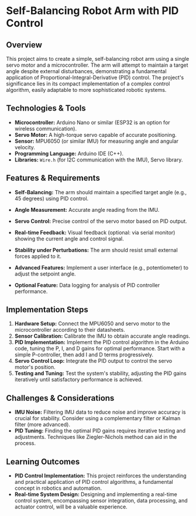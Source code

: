 # Self-Balancing Robot Arm with PID Control

## Overview

This project aims to create a simple, self-balancing robot arm using a single servo motor and a microcontroller.  The arm will attempt to maintain a target angle despite external disturbances, demonstrating a fundamental application of Proportional-Integral-Derivative (PID) control.  The project's significance lies in its compact implementation of a complex control algorithm, easily adaptable to more sophisticated robotic systems.

## Technologies & Tools

- **Microcontroller:** Arduino Nano or similar (ESP32 is an option for wireless communication).
- **Servo Motor:** A high-torque servo capable of accurate positioning.
- **Sensor:** MPU6050 (or similar IMU) for measuring angle and angular velocity.
- **Programming Language:** Arduino IDE (C++).
- **Libraries:**  `Wire.h` (for I2C communication with the IMU), Servo library.


## Features & Requirements

- **Self-Balancing:** The arm should maintain a specified target angle (e.g., 45 degrees) using PID control.
- **Angle Measurement:** Accurate angle reading from the IMU.
- **Servo Control:** Precise control of the servo motor based on PID output.
- **Real-time Feedback:**  Visual feedback (optional: via serial monitor) showing the current angle and control signal.
- **Stability under Perturbations:** The arm should resist small external forces applied to it.

- **Advanced Features:**  Implement a user interface (e.g., potentiometer) to adjust the setpoint angle.
- **Optional Feature:**  Data logging for analysis of PID controller performance.

## Implementation Steps

1. **Hardware Setup:** Connect the MPU6050 and servo motor to the microcontroller according to their datasheets.
2. **Sensor Calibration:** Calibrate the IMU to obtain accurate angle readings.
3. **PID Implementation:** Implement the PID control algorithm in the Arduino code, tuning the P, I, and D gains for optimal performance.  Start with a simple P-controller, then add I and D terms progressively.
4. **Servo Control Loop:** Integrate the PID output to control the servo motor's position.
5. **Testing and Tuning:** Test the system's stability, adjusting the PID gains iteratively until satisfactory performance is achieved.

## Challenges & Considerations

- **IMU Noise:** Filtering IMU data to reduce noise and improve accuracy is crucial for stability.  Consider using a complementary filter or Kalman filter (more advanced).
- **PID Tuning:** Finding the optimal PID gains requires iterative testing and adjustments.  Techniques like Ziegler-Nichols method can aid in the process.


## Learning Outcomes

- **PID Control Implementation:**  This project reinforces the understanding and practical application of PID control algorithms, a fundamental concept in robotics and automation.
- **Real-time System Design:**  Designing and implementing a real-time control system, encompassing sensor integration, data processing, and actuator control, will be a valuable experience.

